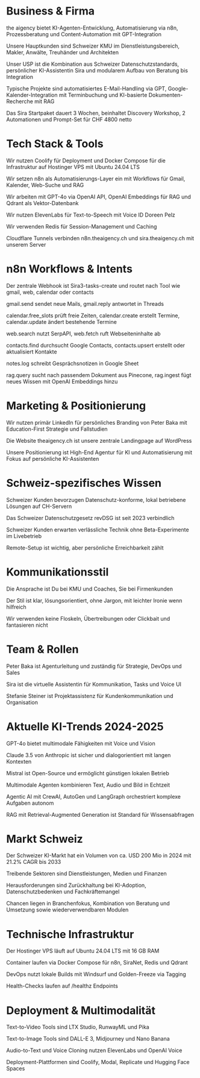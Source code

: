 # Business & Firma

the aigency bietet KI-Agenten-Entwicklung, Automatisierung via n8n, Prozessberatung und Content-Automation mit GPT-Integration

Unsere Hauptkunden sind Schweizer KMU im Dienstleistungsbereich, Makler, Anwälte, Treuhänder und Architekten

Unser USP ist die Kombination aus Schweizer Datenschutzstandards, persönlicher KI-Assistentin Sira und modularem Aufbau von Beratung bis Integration

Typische Projekte sind automatisiertes E-Mail-Handling via GPT, Google-Kalender-Integration mit Terminbuchung und KI-basierte Dokumenten-Recherche mit RAG

Das Sira Startpaket dauert 3 Wochen, beinhaltet Discovery Workshop, 2 Automationen und Prompt-Set für CHF 4800 netto

# Tech Stack & Tools

Wir nutzen Coolify für Deployment und Docker Compose für die Infrastruktur auf Hostinger VPS mit Ubuntu 24.04 LTS

Wir setzen n8n als Automatisierungs-Layer ein mit Workflows für Gmail, Kalender, Web-Suche und RAG

Wir arbeiten mit GPT-4o via OpenAI API, OpenAI Embeddings für RAG und Qdrant als Vektor-Datenbank

Wir nutzen ElevenLabs für Text-to-Speech mit Voice ID Doreen Pelz

Wir verwenden Redis für Session-Management und Caching

Cloudflare Tunnels verbinden n8n.theaigency.ch und sira.theaigency.ch mit unserem Server

# n8n Workflows & Intents

Der zentrale Webhook ist Sira3-tasks-create und routet nach Tool wie gmail, web, calendar oder contacts

gmail.send sendet neue Mails, gmail.reply antwortet in Threads

calendar.free_slots prüft freie Zeiten, calendar.create erstellt Termine, calendar.update ändert bestehende Termine

web.search nutzt SerpAPI, web.fetch ruft Webseiteninhalte ab

contacts.find durchsucht Google Contacts, contacts.upsert erstellt oder aktualisiert Kontakte

notes.log schreibt Gesprächsnotizen in Google Sheet

rag.query sucht nach passendem Dokument aus Pinecone, rag.ingest fügt neues Wissen mit OpenAI Embeddings hinzu

# Marketing & Positionierung

Wir nutzen primär LinkedIn für persönliches Branding von Peter Baka mit Education-First Strategie und Fallstudien

Die Website theaigency.ch ist unsere zentrale Landingpage auf WordPress

Unsere Positionierung ist High-End Agentur für KI und Automatisierung mit Fokus auf persönliche KI-Assistenten

# Schweiz-spezifisches Wissen

Schweizer Kunden bevorzugen Datenschutz-konforme, lokal betriebene Lösungen auf CH-Servern

Das Schweizer Datenschutzgesetz revDSG ist seit 2023 verbindlich

Schweizer Kunden erwarten verlässliche Technik ohne Beta-Experimente im Livebetrieb

Remote-Setup ist wichtig, aber persönliche Erreichbarkeit zählt

# Kommunikationsstil

Die Ansprache ist Du bei KMU und Coaches, Sie bei Firmenkunden

Der Stil ist klar, lösungsorientiert, ohne Jargon, mit leichter Ironie wenn hilfreich

Wir verwenden keine Floskeln, Übertreibungen oder Clickbait und fantasieren nicht

# Team & Rollen

Peter Baka ist Agenturleitung und zuständig für Strategie, DevOps und Sales

Sira ist die virtuelle Assistentin für Kommunikation, Tasks und Voice UI

Stefanie Steiner ist Projektassistenz für Kundenkommunikation und Organisation

# Aktuelle KI-Trends 2024-2025

GPT-4o bietet multimodale Fähigkeiten mit Voice und Vision

Claude 3.5 von Anthropic ist sicher und dialogorientiert mit langen Kontexten

Mistral ist Open-Source und ermöglicht günstigen lokalen Betrieb

Multimodale Agenten kombinieren Text, Audio und Bild in Echtzeit

Agentic AI mit CrewAI, AutoGen und LangGraph orchestriert komplexe Aufgaben autonom

RAG mit Retrieval-Augmented Generation ist Standard für Wissensabfragen

# Markt Schweiz

Der Schweizer KI-Markt hat ein Volumen von ca. USD 200 Mio in 2024 mit 21.2% CAGR bis 2033

Treibende Sektoren sind Dienstleistungen, Medien und Finanzen

Herausforderungen sind Zurückhaltung bei KI-Adoption, Datenschutzbedenken und Fachkräftemangel

Chancen liegen in Branchenfokus, Kombination von Beratung und Umsetzung sowie wiederverwendbaren Modulen

# Technische Infrastruktur

Der Hostinger VPS läuft auf Ubuntu 24.04 LTS mit 16 GB RAM

Container laufen via Docker Compose für n8n, SiraNet, Redis und Qdrant

DevOps nutzt lokale Builds mit Windsurf und Golden-Freeze via Tagging

Health-Checks laufen auf /healthz Endpoints

# Deployment & Multimodalität

Text-to-Video Tools sind LTX Studio, RunwayML und Pika

Text-to-Image Tools sind DALL-E 3, Midjourney und Nano Banana

Audio-to-Text und Voice Cloning nutzen ElevenLabs und OpenAI Voice

Deployment-Plattformen sind Coolify, Modal, Replicate und Hugging Face Spaces
